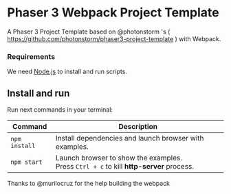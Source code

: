 # Phaser 3 Webpack Project Template

A Phaser 3 Project Template based on @photonstorm 's ( https://github.com/photonstorm/phaser3-project-template ) with Webpack.


### Requirements

We need [Node.js](https://nodejs.org) to install and run scripts.

## Install and run

Run next commands in your terminal:

| Command | Description |
|---------|-------------|
| `npm install` | Install dependencies and launch browser with examples.|
| `npm start` | Launch browser to show the examples. <br> Press `Ctrl + c` to kill **http-server** process. |


Thanks to @murilocruz for the help building the webpack

